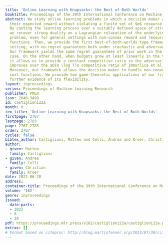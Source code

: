 ```yaml
---
title: 'Online Learning with Knapsacks: the Best of Both Worlds'
booktitle: Proceedings of the 39th International Conference on Machine Learning
abstract: We study online learning problems in which a decision maker wants to maximize
  their expected reward without violating a finite set of $m$ resource constraints.
  By casting the learning process over a suitably defined space of strategy mixtures,
  we recover strong duality on a Lagrangian relaxation of the underlying optimization
  problem, even for general settings with non-convex reward and resource-consumption
  functions. Then, we provide the first best-of-both-worlds type framework for this
  setting, with no-regret guarantees both under stochastic and adversarial inputs.
  Our framework yields the same regret guarantees of prior work in the stochastic
  case. On the other hand, when budgets grow at least linearly in the time horizon,
  it allows us to provide a constant competitive ratio in the adversarial case, which
  improves over the $O(m \log T)$ competitive ratio of Immorlica et al. [FOCS’19].
  Moreover, our framework allows the decision maker to handle non-convex reward and
  cost functions. We provide two game-theoretic applications of our framework to give
  further evidence of its flexibility.
layout: inproceedings
series: Proceedings of Machine Learning Research
publisher: PMLR
issn: 2640-3498
id: castiglioni22a
month: 0
tex_title: 'Online Learning with Knapsacks: the Best of Both Worlds'
firstpage: 2767
lastpage: 2783
page: 2767-2783
order: 2767
cycles: false
bibtex_author: Castiglioni, Matteo and Celli, Andrea and Kroer, Christian
author:
- given: Matteo
  family: Castiglioni
- given: Andrea
  family: Celli
- given: Christian
  family: Kroer
date: 2022-06-28
address:
container-title: Proceedings of the 39th International Conference on Machine Learning
volume: '162'
genre: inproceedings
issued:
  date-parts:
  - 2022
  - 6
  - 28
pdf: https://proceedings.mlr.press/v162/castiglioni22a/castiglioni22a.pdf
extras: []
# Format based on citeproc: http://blog.martinfenner.org/2013/07/30/citeproc-yaml-for-bibliographies/
---
```

